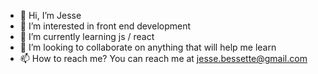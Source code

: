 - 👋 Hi, I’m Jesse
- 👀 I’m interested in front end development
- 🌱 I’m currently learning js / react
- 💞️ I’m looking to collaborate on anything that will help me learn
- 📫 How to reach me? You can reach me at jesse.bessette@gmail.com
